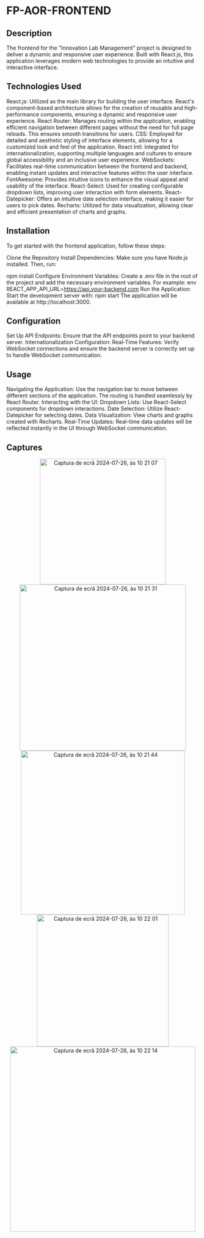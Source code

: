 # FP-AOR-FRONTEND
## Description

The frontend for the "Innovation Lab Management" project is designed to deliver a dynamic and responsive user experience. Built with React.js, this application leverages modern web technologies to provide an intuitive and interactive interface.

## Technologies Used

React.js: Utilized as the main library for building the user interface. React's component-based architecture allows for the creation of reusable and high-performance components, ensuring a dynamic and responsive user experience.
React Router: Manages routing within the application, enabling efficient navigation between different pages without the need for full page reloads. This ensures smooth transitions for users.
CSS: Employed for detailed and aesthetic styling of interface elements, allowing for a customized look and feel of the application.
React Intl: Integrated for internationalization, supporting multiple languages and cultures to ensure global accessibility and an inclusive user experience.
WebSockets: Facilitates real-time communication between the frontend and backend, enabling instant updates and interactive features within the user interface.
FontAwesome: Provides intuitive icons to enhance the visual appeal and usability of the interface.
React-Select: Used for creating configurable dropdown lists, improving user interaction with form elements.
React-Datepicker: Offers an intuitive date selection interface, making it easier for users to pick dates.
Recharts: Utilized for data visualization, allowing clear and efficient presentation of charts and graphs.

## Installation

To get started with the frontend application, follow these steps:

Clone the Repository
Install Dependencies:
Make sure you have Node.js installed. Then, run:

npm install
Configure Environment Variables:
Create a .env file in the root of the project and add the necessary environment variables. For example:
env
REACT_APP_API_URL=https://api.your-backend.com
Run the Application:
Start the development server with:
npm start
The application will be available at http://localhost:3000.


## Configuration

Set Up API Endpoints:
Ensure that the API endpoints point to your backend server.
Internationalization Configuration:
Real-Time Features:
Verify WebSocket connections and ensure the backend server is correctly set up to handle WebSocket communication.

## Usage

Navigating the Application:
Use the navigation bar to move between different sections of the application. The routing is handled seamlessly by React Router.
Interacting with the UI:
Dropdown Lists: Use React-Select components for dropdown interactions.
Date Selection: Utilize React-Datepicker for selecting dates.
Data Visualization: View charts and graphs created with Recharts.
Real-Time Updates:
Real-time data updates will be reflected instantly in the UI through WebSocket communication.


## Captures

<p align="center">
<img width="329" alt="Captura de ecrã 2024-07-26, às 10 21 07" src="https://github.com/user-attachments/assets/000c2747-08cc-484c-8124-d67ded08d09b">
<img width="435" alt="Captura de ecrã 2024-07-26, às 10 21 31" src="https://github.com/user-attachments/assets/b170689b-fb3a-4565-b956-a3855c9ff02f">
<img width="429" alt="Captura de ecrã 2024-07-26, às 10 21 44" src="https://github.com/user-attachments/assets/98d24abf-71d5-49cd-8d9d-137720dca559">
<img width="345" alt="Captura de ecrã 2024-07-26, às 10 22 01" src="https://github.com/user-attachments/assets/60aa294c-8e51-444f-93e2-5e7474a0b6a5">
<img width="485" alt="Captura de ecrã 2024-07-26, às 10 22 14" src="https://github.com/user-attachments/assets/4735bf81-0b73-4179-a223-d093b2d5c74c">


</p>
